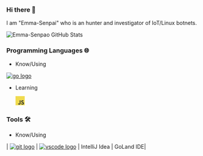 ### Hi there 👋

I am "Emma-Senpai" who is an hunter and investigator of IoT/Linux botnets.


![Emma-Senpao GitHub Stats](https://github-readme-stats.vercel.app/api?username=Emma-Senpai&show_icons=true&include_all_commits=true)


### Programming Languages 🌐

- Know/Using

 [<img src="https://raw.githubusercontent.com/Delta456/Delta456/master/img/golang.png" alt="go logo" width="38">](https://golang.org/) 


- Learning

  <img src="https://raw.githubusercontent.com/github/explore/80688e429a7d4ef2fca1e82350fe8e3517d3494d/topics/javascript/javascript.png" alt="js logo" width="24">


### Tools 🛠️

- Know/Using

| [<img src="https://raw.githubusercontent.com/Delta456/Delta456/master/img/git.png" alt="git logo" width="24">](https://git-scm.com/) | [<img src="https://raw.githubusercontent.com/Delta456/Delta456/master/img/vscode.png" alt="vscode logo" width="24">](https://code.visualstudio.com/) | IntelliJ Idea | GoLand IDE|

